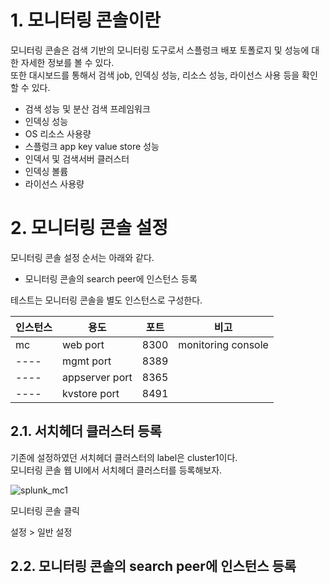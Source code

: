 # 1. 모니터링 콘솔이란

모니터링 콘솔은 검색 기반의 모니터링 도구로서 스플렁크 배포 토폴로지 및 성능에 대한 자세한 정보를 볼 수 있다.  
또한 대시보드를 통해서 검색 job, 인덱싱 성능, 리소스 성능, 라이선스 사용 등을 확인할 수 있다.  

- 검색 성능 및 분산 검색 프레임워크  
- 인덱싱 성능  
- OS 리소스 사용량  
- 스플렁크 app key value store 성능  
- 인덱서 및 검색서버 클러스터  
- 인덱싱 볼륨  
- 라이선스 사용량  

# 2. 모니터링 콘솔 설정

모니터링 콘솔 설정 순서는 아래와 같다.  

- 모니터링 콘솔의 search peer에 인스턴스 등록  

테스트는 모니터링 콘솔을 별도 인스턴스로 구성한다.  

인스턴스|용도|포트|비고
---- | ---- | ---- | ----
mc|web port|8300|monitoring console
----|mgmt port|8389|
----|appserver port|8365|
----|kvstore port|8491|

## 2.1. 서치헤더 클러스터 등록

기존에 설정하였던 서치헤더 클러스터의 label은 cluster1이다.  
모니터링 콘솔 웹 UI에서 서치헤더 클러스터를 등록해보자.  

![splunk_mc1](https://user-images.githubusercontent.com/6319057/47545023-096dac80-d925-11e8-8830-143db0aa5644.PNG)

모니터링 콘솔 클릭  



설정 > 일반 설정  

## 2.2. 모니터링 콘솔의 search peer에 인스턴스 등록



